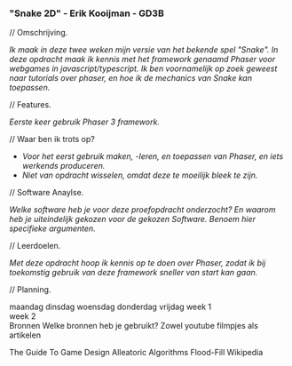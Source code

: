 ### "Snake 2D" - Erik Kooijman - GD3B

// Omschrijving.

*Ik maak in deze twee weken mijn versie van het bekende spel "Snake".*
*In deze opdracht maak ik kennis met het framework genaamd Phaser voor webgames in javascript/typescript.*
*Ik ben voornamelijk op zoek geweest naar tutorials over phaser, en hoe ik de mechanics van Snake kan toepassen.*

// Features.

*Eerste keer gebruik Phaser 3 framework.*


// Waar ben ik trots op?

- *Voor het eerst gebruik maken, -leren, en toepassen van Phaser, en iets werkends produceren.*
- *Niet van opdracht wisselen, omdat deze te moeilijk bleek te zijn.*

// Software Anaylse.

*Welke software heb je voor deze proefopdracht onderzocht? En waarom heb je uiteindelijk gekozen voor de gekozen Software. Benoem hier specifieke argumenten.*

// Leerdoelen.

*Met deze opdracht hoop ik kennis op te doen over Phaser, zodat ik bij toekomstig gebruik van deze framework sneller van start kan gaan.*

// Planning.

maandag	dinsdag	woensdag	donderdag	vrijdag
week 1					
week 2					
Bronnen
Welke bronnen heb je gebruikt? Zowel youtube filmpjes als artikelen

The Guide To Game Design
Alleatoric Algorithms
Flood-Fill Wikipedia
